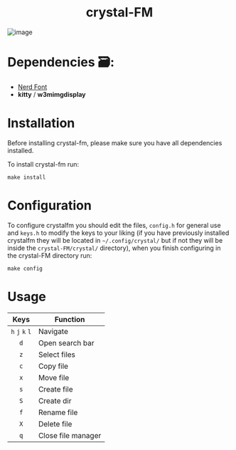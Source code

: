 <h1 align=center>crystal-FM</h1>

![image](https://github.com/joang29/crystal/assets/85022759/444826d8-cfba-406e-b507-f52b53d1f32c)

# Dependencies 🗃:
- [Nerd Font](https://github.com/ryanoasis/nerd-fonts/tree/master/patched-fonts/Iosevka)
- **kitty** / **w3mimgdisplay** 

# Installation
Before installing crystal-fm, please make sure you have all dependencies installed.

To install crystal-fm run:
```
make install
```

# Configuration

To configure crystalfm you should edit the files, ``config.h`` for general use and ``keys.h`` to modify the keys to your liking (if you have previously installed crystalfm they will be located in ``~/.config/crystal/`` but if not they will be inside the ``crystal-FM/crystal/`` directory), when you finish configuring in the crystal-FM directory run:
```
make config
```

# Usage
|               Keys               | Function                                                  |
|:--------------------------------:|-----------------------------------------------------------|
|          `h` `j` `k` `l`         | Navigate                                                  |
|                `d`               | Open search bar                                           |
|                `z`               | Select files                                              |
|                `c`               | Copy file                                                 |
|                `x`               | Move file                                                 |
|                `s`               | Create file                                               |
|                `S`               | Create dir                                                |
|                `f`               | Rename file                                               |
|                `X`               | Delete file                                               |
|                `q`               | Close file manager                                        |
